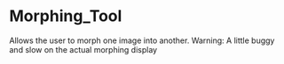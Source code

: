 # Morphing_Tool
Allows the user to morph one image into another.
Warning: A little buggy and slow on the actual morphing display
